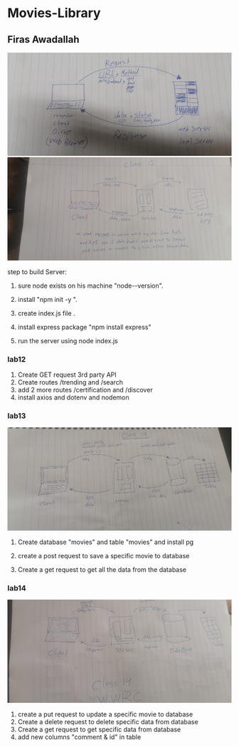 # Movies-Library

## Firas Awadallah

![wwrc](labwwrc.jpg)
![wwrc12](lab12.jpg)

step to build Server:

1. sure node exists on his machine  "node--version".

2. install "npm init -y ".

3. create index.js file .

4. install express package  "npm install express"  

5. run the server using node index.js

### lab12

1. Create GET request 3rd party API 
2. Create routes /trending and /search
3. add 2 more routes /certification and /discover
4. install axios and dotenv and nodemon

### lab13
![wwrc13](lab13.jpg)
1. Create database "movies" and table "movies"  and install pg

2. create a post request to save a specific movie to database
3. Create a get request to get all the data from the database

### lab14
![wwrc14](lab14.jpg)
1. create a put request to update a specific movie to database
2. Create a delete request to delete specific  data from  database
3. Create a get request to get specific  data from  database
4. add new columns "comment & id" in table